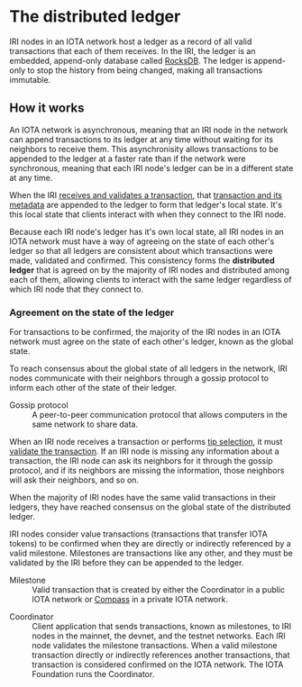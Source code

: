 # The distributed ledger

 IRI nodes in an IOTA network host a ledger as a record of all valid transactions that each of them receives. In the IRI, the ledger is an embedded, append-only database called [RocksDB](https://rocksdb.org/). The ledger is append-only to stop the history from being changed, making all transactions immutable.

 ## How it works

 An IOTA network is asynchronous, meaning that an IRI node in the network can append transactions to its ledger at any time without waiting for its neighbors to receive them. This asynchronisity allows transactions to be appended to the ledger at a faster rate than if the network were synchronous, meaning that each IRI node's ledger can be in a different state at any time.

When the IRI [receives and validates a transaction](/iri/concepts/transaction-validation.md), that [transaction and its metadata](/iri/references/data-in-the-ledger.md) are appended to the ledger to form that ledger's local state. It's this local state that clients interact with when they connect to the IRI node.

Because each IRI node's ledger has it's own local state, all IRI nodes in an IOTA network must have a way of agreeing on the state of each other's ledger so that all ledgers are consistent about which transactions were made, validated and confirmed. This consistency forms the **distributed ledger** that is agreed on by the majority of IRI nodes and distributed among each of them, allowing clients to interact with the same ledger regardless of which IRI node that they connect to.

### Agreement on the state of the ledger

For transactions to be confirmed, the majority of the IRI nodes in an IOTA network must agree on the state of each other's ledger, known as the global state.

To reach consensus about the global state of all ledgers in the network, IRI nodes communicate with their neighbors through a gossip protocol to inform each other of the state of their ledger.

<dl><dt>Gossip protocol</dt><dd>A peer-to-peer communication protocol that allows computers in the same network to share data.</dd></dl>

When an IRI node receives a transaction or performs [tip selection](/iri/concepts/tip-selection.md), it must [validate the transaction](/iri/concepts/transaction-validation.md). If an IRI node is missing any information about a transaction, the IRI node can ask its neighbors for it through the gossip protocol, and if its neighbors are missing the information, those neighbors will ask their neighbors, and so on.

When the majority of IRI nodes have the same valid transactions in their ledgers, they have reached consensus on the global state of the distributed ledger.

IRI nodes consider value transactions (transactions that transfer IOTA tokens) to be confirmed when they are directly or indirectly referenced by a valid milestone. Milestones are transactions like any other, and they must be validated by the IRI before they can be appended to the ledger.

<dl>
<dt>Milestone</dt>
<dd>Valid transaction that is created by either the Coordinator in a public IOTA network or <a href="/compass/introduction/overview.md">Compass</a> in a private IOTA network.</dd>
</dl>

<dl>
<dt>Coordinator</dt>
<dd>Client application that sends transactions, known as milestones, to IRI nodes in the mainnet, the devnet, and the testnet networks. Each IRI node validates the milestone transactions. When a valid milestone transaction directly or indirectly references another transactions, that transaction is considered confirmed on the IOTA network. The IOTA Foundation runs the Coordinator. </dd>
  </dl>
